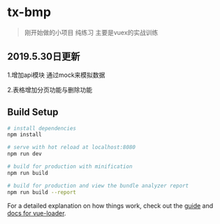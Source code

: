 # tx-bmp

> 刚开始做的小项目  纯练习  主要是vuex的实战训练

## 2019.5.30日更新
1.增加api模块
通过mock来模拟数据

2.表格增加分页功能与删除功能

## Build Setup

``` bash
# install dependencies
npm install

# serve with hot reload at localhost:8080
npm run dev

# build for production with minification
npm run build

# build for production and view the bundle analyzer report
npm run build --report
```

For a detailed explanation on how things work, check out the [guide](http://vuejs-templates.github.io/webpack/) and [docs for vue-loader](http://vuejs.github.io/vue-loader).
